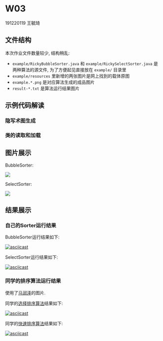 # W03

191220119 王毓琦

## 文件结构

本次作业文件数量较少, 结构稍乱:

+ `example/RickyBubbleSorter.java` 和 `example/RickySelectSorter.java` 是两种算法的源文件, 为了方便起见直接放在 `example/` 目录里
+ `example/resources` 里新增的两张图片是网上找到的载体原图
+ `example.*.png`  是对应算法生成的成品图片
+ `result-*.txt` 是算法运行结果图片

## 示例代码解读

### 隐写术图生成



### 类的读取和加载



## 图片展示

BubbleSorter:

![](https://raw.githubusercontent.com/jwork-2021/jw03-ricky9w/main/example.RickyBubbleSorter.png)

SelectSorter:

![](https://raw.githubusercontent.com/jwork-2021/jw03-ricky9w/main/example.RickySelectSorter.png)

## 结果展示

### 自己的Sorter运行结果

BubbleSorter运行结果如下:

[![asciicast](https://asciinema.org/a/2mpDOcQKcOHHiVzw83pCQlylX.svg)](https://asciinema.org/a/2mpDOcQKcOHHiVzw83pCQlylX)

SelectSorter运行结果如下:

[![asciicast](https://asciinema.org/a/hLgwiIg8dUhy5LMI42vV5eh9B.svg)](https://asciinema.org/a/hLgwiIg8dUhy5LMI42vV5eh9B)

### 同学的排序算法运行结果

使用了[马润泽](https://github.com/jwork-2021/jw03-Mars-Z777)的图片.

同学的[选择排序算法](https://raw.githubusercontent.com/jwork-2021/jw03-Mars-Z777/main/example.ChooseSorter.png)结果如下:

[![asciicast](https://asciinema.org/a/uRjvFH8zCT8Rmonh5YJJMoLkA.svg)](https://asciinema.org/a/uRjvFH8zCT8Rmonh5YJJMoLkA)

同学的[快速排序算法](https://raw.githubusercontent.com/jwork-2021/jw03-Mars-Z777/main/example.QuickSorter.png)结果如下:

[![asciicast](https://asciinema.org/a/lXYDgFxof3lYzoU2bHdGpiUja.svg)](https://asciinema.org/a/lXYDgFxof3lYzoU2bHdGpiUja)

